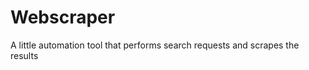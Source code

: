 Webscraper
==========

A little automation tool that performs search requests and scrapes the results
